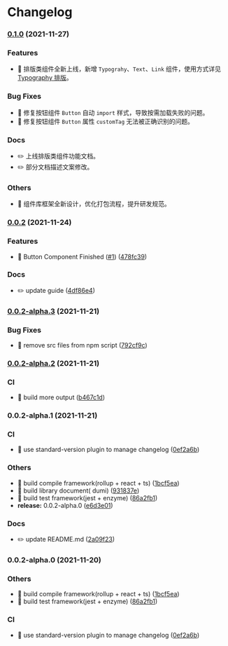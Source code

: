 # Changelog

### [0.1.0](https://github.com/nuwa-design/nuwa-design/release/v0.1.0) (2021-11-27)

### Features

* 🎸 排版类组件全新上线，新增 `Typograhy`、`Text`、`Link` 组件，使用方式详见 [Typography 排版](https://nuwa.design/components/typography)。

### Bug Fixes

* 🐛 修复按钮组件 `Button` 自动 `import` 样式，导致按需加载失败的问题。
* 🐛 修复按钮组件 `Button` 属性 `customTag` 无法被正确识别的问题。

### Docs

* ✏️ 上线排版类组件功能文档。
* ✏️ 部分文档描述文案修改。

### Others

* 🤖 组件库框架全新设计，优化打包流程，提升研发规范。

### [0.0.2](https://github.com/nuwa-design/nuwa-design/compare/v0.0.2-alpha.3...v0.0.2) (2021-11-24)


### Features

* 🎸 Button Component Finished ([#1](https://github.com/nuwa-design/nuwa-design/issues/1)) ([478fc39](https://github.com/nuwa-design/nuwa-design/commit/478fc392ef2a0a86cb43811d5c48e0ac349f46f0))


### Docs

* ✏️ update guide ([4df86e4](https://github.com/nuwa-design/nuwa-design/commit/4df86e454ecb8811bd50ae310bf01a70c0350407))

### [0.0.2-alpha.3](https://github.com/nuwa-design/nuwa-design/compare/v0.0.2-alpha.2...v0.0.2-alpha.3) (2021-11-21)

### Bug Fixes

* 🐛 remove src files from npm
  script ([792cf9c](https://github.com/nuwa-design/nuwa-design/commit/792cf9c6c100e2290d20e182b9d55c73b8c230c0))

### [0.0.2-alpha.2](https://github.com/nuwa-design/nuwa-design/compare/v0.0.2-alpha.1...v0.0.2-alpha.2) (2021-11-21)

### CI

* 🎡 build more
  output ([b467c1d](https://github.com/nuwa-design/nuwa-design/commit/b467c1dd21d26d3e0ae49690726fbbc0f8b19279))

### 0.0.2-alpha.1 (2021-11-21)

### CI

* 🎡 use standard-version plugin to manage
  changelog ([0ef2a6b](https://github.com/mjzhang1993/lerna-test/commit/0ef2a6ba695d268ea18d611bb80cb0945d154698))

### Others

* 🤖 build compile framework(rollup + react +
  ts) ([1bcf5ea](https://github.com/mjzhang1993/lerna-test/commit/1bcf5eab605e59101fa4ad6d95d31f74a2ad8730))
* 🤖 build library document(
  dumi) ([931837e](https://github.com/mjzhang1993/lerna-test/commit/931837e6d77999bda3909b92cf87badc72d96da7))
* 🤖 build test framework(jest +
  enzyme) ([86a2fb1](https://github.com/mjzhang1993/lerna-test/commit/86a2fb1d2199d5544b4fe1837ae1a0caf789cf4c))
* **release:**
  0.0.2-alpha.0 ([e6d3e01](https://github.com/mjzhang1993/lerna-test/commit/e6d3e01daaf7ecb0b9b69f4156e7f6773cd6574e))

### Docs

* ✏️ update
  README.md ([2a09f23](https://github.com/mjzhang1993/lerna-test/commit/2a09f2346e173763ba59e7c1400ef9614e634874))

### 0.0.2-alpha.0 (2021-11-20)

### Others

* 🤖 build compile framework(rollup + react +
  ts) ([1bcf5ea](https://github.com/mjzhang1993/lerna-test/commit/1bcf5eab605e59101fa4ad6d95d31f74a2ad8730))
* 🤖 build test framework(jest +
  enzyme) ([86a2fb1](https://github.com/mjzhang1993/lerna-test/commit/86a2fb1d2199d5544b4fe1837ae1a0caf789cf4c))

### CI

* 🎡 use standard-version plugin to manage
  changelog ([0ef2a6b](https://github.com/mjzhang1993/lerna-test/commit/0ef2a6ba695d268ea18d611bb80cb0945d154698))
